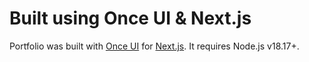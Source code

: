 # **Built using Once UI & Next.js**

Portfolio was built with [Once UI](https://once-ui.com) for [Next.js](https://nextjs.org). It requires Node.js v18.17+.
